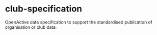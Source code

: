 # club-specification
OpenActive data specification to support the standardised publication of organisation or club data. 
